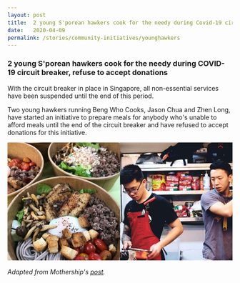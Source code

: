 ```yaml
---
layout: post
title:  2 young S'porean hawkers cook for the needy during Covid-19 circuit breaker, refuse to accept donations
date:   2020-04-09
permalink: /stories/community-initiatives/younghawkers
---
```


### 2 young S'porean hawkers cook for the needy during COVID-19 circuit breaker, refuse to accept donations

With the circuit breaker in place in Singapore, all non-essential services have been suspended until the end of this period.

Two young hawkers running Beng Who Cooks, Jason Chua and Zhen Long, have started an initiative to prepare meals for anybody who's unable to afford meals until the end of the circuit breaker and have refused to accept donations for this initiative.

![Beng Who Cooks](/images/stories/beng-who-cooks.jpg/)

_Adapted from Mothership's [post](https://mothership.sg/2020/04/beng-who-cooks-covid-19/)._
